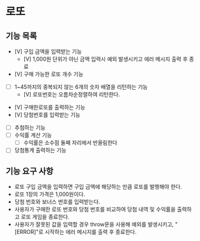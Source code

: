 # 로또

## 기능 목록

- [V] 구입 금액을 입력받는 기능
  - [V] 1,000원 단위가 아닌 금액 입력시 예외 발생시키고 에러 메시지 출력 후 종료
- [V] 구매 가능한 로또 개수 기능
- [ ] 1~45까지의 중복되지 않는 6개의 숫자 배열을 리턴하는 기능
  - [V] 로또번호는 오름차순정렬하여 리턴한다.
- [V] 구매한로또를 출력하는 기능
- [V] 당첨번호를 입력받는 기능
- [ ] 추첨하는 기능
- [ ] 수익률 계산 기능
  - [ ] 수익률은 소수점 둘째 자리에서 반올림한다
- [ ] 당첨통계 출력하는 기능

## 기능 요구 사항

- 로또 구입 금액을 입력하면 구입 금액에 해당하는 만큼 로또를 발행해야 한다.
- 로또 1장의 가격은 1,000원이다.
- 당첨 번호와 보너스 번호를 입력받는다.
- 사용자가 구매한 로또 번호와 당첨 번호를 비교하여 당첨 내역 및 수익률을 출력하고 로또 게임을 종료한다.
- 사용자가 잘못된 값을 입력할 경우 throw문을 사용해 예외를 발생시키고, "[ERROR]"로 시작하는 에러 메시지를 출력 후 종료한다.
